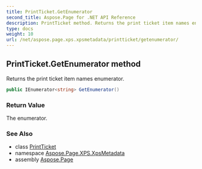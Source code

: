 ```yaml
---
title: PrintTicket.GetEnumerator
second_title: Aspose.Page for .NET API Reference
description: PrintTicket method. Returns the print ticket item names enumerator
type: docs
weight: 10
url: /net/aspose.page.xps.xpsmetadata/printticket/getenumerator/
---
```

## PrintTicket.GetEnumerator method

Returns the print ticket item names enumerator.

```csharp
public IEnumerator<string> GetEnumerator()
```

### Return Value

The enumerator.

### See Also

* class [PrintTicket](../)
* namespace [Aspose.Page.XPS.XpsMetadata](../../printticket/)
* assembly [Aspose.Page](../../../)


